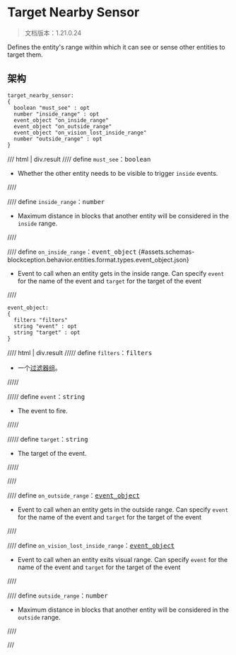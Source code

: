 # Target Nearby Sensor

> 文档版本：1.21.0.24

Defines the entity's range within which it can see or sense other entities to target them.

## 架构

```mcschema
target_nearby_sensor:
{
  boolean "must_see" : opt
  number "inside_range" : opt
  event_object "on_inside_range"
  event_object "on_outside_range"
  event_object "on_vision_lost_inside_range"
  number "outside_range" : opt
}

```

/// html | div.result
//// define
`must_see`：<samp>boolean</samp>

- Whether the other entity needs to be visible to trigger `inside` events.


////


//// define
`inside_range`：<samp>number</samp>

- Maximum distance in blocks that another entity will be considered in the `inside` range.


////


//// define
`on_inside_range`：<samp>event_object</samp> {#assets.schemas-blockception.behavior.entities.format.types.event_object.json}

- Event to call when an entity gets in the inside range. Can specify `event` for the name of the event and `target` for the target of the event


////

```mcschema
event_object:
{
  filters "filters"
  string "event" : opt
  string "target" : opt
}

```

//// html | div.result
///// define
`filters`：<samp>filters</samp>

- 一个[过滤器组](../filter.md)。


/////


///// define
`event`：<samp>string</samp>

- The event to fire.


/////


///// define
`target`：<samp>string</samp>

- The target of the event.


/////


////



//// define
`on_outside_range`：<samp>[event_object](#assets.schemas-blockception.behavior.entities.format.types.event_object.json)</samp>

- Event to call when an entity gets in the outside range. Can specify `event` for the name of the event and `target` for the target of the event


////


//// define
`on_vision_lost_inside_range`：<samp>[event_object](#assets.schemas-blockception.behavior.entities.format.types.event_object.json)</samp>

- Event to call when an entity exits visual range. Can specify `event` for the name of the event and `target` for the target of the event


////


//// define
`outside_range`：<samp>number</samp>

- Maximum distance in blocks that another entity will be considered in the `outside` range.


////


///

